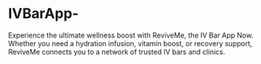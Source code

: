 # IVBarApp-
Experience the ultimate wellness boost with ReviveMe, the IV Bar App Now. Whether you need a hydration infusion, vitamin boost, or recovery support, ReviveMe connects you to a network of trusted IV bars and clinics. 
